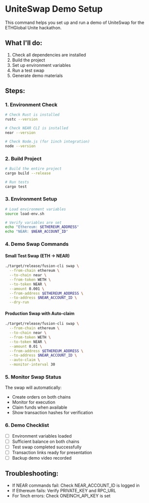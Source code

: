 # UniteSwap Demo Setup

This command helps you set up and run a demo of UniteSwap for the ETHGlobal Unite hackathon.

## What I'll do:
1. Check all dependencies are installed
2. Build the project
3. Set up environment variables
4. Run a test swap
5. Generate demo materials

## Steps:

### 1. Environment Check
```bash
# Check Rust is installed
rustc --version

# Check NEAR CLI is installed
near --version

# Check Node.js (for 1inch integration)
node --version
```

### 2. Build Project
```bash
# Build the entire project
cargo build --release

# Run tests
cargo test
```

### 3. Environment Setup
```bash
# Load environment variables
source load-env.sh

# Verify variables are set
echo "Ethereum: $ETHEREUM_ADDRESS"
echo "NEAR: $NEAR_ACCOUNT_ID"
```

### 4. Demo Swap Commands

#### Small Test Swap (ETH → NEAR)
```bash
./target/release/fusion-cli swap \
  --from-chain ethereum \
  --to-chain near \
  --from-token WETH \
  --to-token NEAR \
  --amount 0.001 \
  --from-address $ETHEREUM_ADDRESS \
  --to-address $NEAR_ACCOUNT_ID \
  --dry-run
```

#### Production Swap with Auto-claim
```bash
./target/release/fusion-cli swap \
  --from-chain ethereum \
  --to-chain near \
  --from-token WETH \
  --to-token NEAR \
  --amount 0.01 \
  --from-address $ETHEREUM_ADDRESS \
  --to-address $NEAR_ACCOUNT_ID \
  --auto-claim \
  --monitor-interval 30
```

### 5. Monitor Swap Status
The swap will automatically:
- Create orders on both chains
- Monitor for execution
- Claim funds when available
- Show transaction hashes for verification

### 6. Demo Checklist
- [ ] Environment variables loaded
- [ ] Sufficient balance on both chains
- [ ] Test swap completed successfully
- [ ] Transaction links ready for presentation
- [ ] Backup demo video recorded

## Troubleshooting:
- If NEAR commands fail: Check NEAR_ACCOUNT_ID is logged in
- If Ethereum fails: Verify PRIVATE_KEY and RPC_URL
- For 1inch errors: Check ONEINCH_API_KEY is set